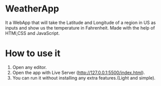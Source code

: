 # WeatherApp

It a WebApp that will take the Latitude and Longitude of a region in US as inputs and show us the temperature in Fahrenheit.
Made with the help of HTMl,CSS and JavaScript.

# How to use it

1. Open any editor.
2. Open the app with Live Server (http://127.0.0.1:5500/index.html).
3. You can run it without installing any extra features.(Light and simple).


